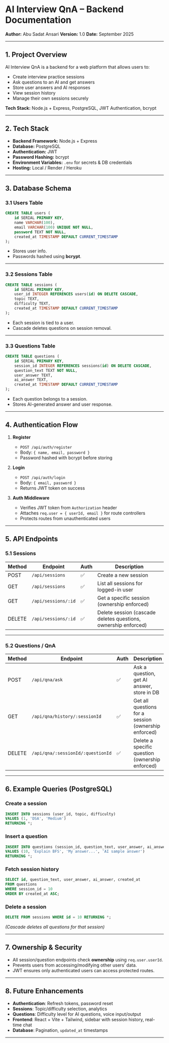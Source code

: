# AI Interview QnA – Backend Documentation

**Author:** Abu Sadat Ansari
**Version:** 1.0
**Date:** September 2025

---

## 1. Project Overview

AI Interview QnA is a backend for a web platform that allows users to:

* Create interview practice sessions
* Ask questions to an AI and get answers
* Store user answers and AI responses
* View session history
* Manage their own sessions securely

**Tech Stack:** Node.js + Express, PostgreSQL, JWT Authentication, bcrypt

---

## 2. Tech Stack

* **Backend Framework:** Node.js + Express
* **Database:** PostgreSQL
* **Authentication:** JWT
* **Password Hashing:** bcrypt
* **Environment Variables:** `.env` for secrets & DB credentials
* **Hosting:** Local / Render / Heroku

---

## 3. Database Schema

### 3.1 Users Table

```sql
CREATE TABLE users (
    id SERIAL PRIMARY KEY,
    name VARCHAR(100),
    email VARCHAR(100) UNIQUE NOT NULL,
    password TEXT NOT NULL,
    created_at TIMESTAMP DEFAULT CURRENT_TIMESTAMP
);
```

* Stores user info.
* Passwords hashed using **bcrypt**.

---

### 3.2 Sessions Table

```sql
CREATE TABLE sessions (
    id SERIAL PRIMARY KEY,
    user_id INTEGER REFERENCES users(id) ON DELETE CASCADE,
    topic TEXT,
    difficulty TEXT,
    created_at TIMESTAMP DEFAULT CURRENT_TIMESTAMP
);
```

* Each session is tied to a user.
* Cascade deletes questions on session removal.

---

### 3.3 Questions Table

```sql
CREATE TABLE questions (
    id SERIAL PRIMARY KEY,
    session_id INTEGER REFERENCES sessions(id) ON DELETE CASCADE,
    question_text TEXT NOT NULL,
    user_answer TEXT,
    ai_answer TEXT,
    created_at TIMESTAMP DEFAULT CURRENT_TIMESTAMP
);
```

* Each question belongs to a session.
* Stores AI-generated answer and user response.

---

## 4. Authentication Flow

1. **Register**

   * `POST /api/auth/register`
   * Body: `{ name, email, password }`
   * Password hashed with bcrypt before storing

2. **Login**

   * `POST /api/auth/login`
   * Body: `{ email, password }`
   * Returns JWT token on success

3. **Auth Middleware**

   * Verifies JWT token from `Authorization` header
   * Attaches `req.user = { userId, email }` for route controllers
   * Protects routes from unauthenticated users

---

## 5. API Endpoints

### 5.1 Sessions

| Method | Endpoint            | Auth | Description                                                    |
| ------ | ------------------- | ---- | -------------------------------------------------------------- |
| POST   | `/api/sessions`     | ✅    | Create a new session                                           |
| GET    | `/api/sessions`     | ✅    | List all sessions for logged-in user                           |
| GET    | `/api/sessions/:id` | ✅    | Get a specific session (ownership enforced)                    |
| DELETE | `/api/sessions/:id` | ✅    | Delete session (cascade deletes questions, ownership enforced) |

---

### 5.2 Questions / QnA

| Method | Endpoint                          | Auth | Description                                          |
| ------ | --------------------------------- | ---- | ---------------------------------------------------- |
| POST   | `/api/qna/ask`                    | ✅    | Ask a question, get AI answer, store in DB           |
| GET    | `/api/qna/history/:sessionId`     | ✅    | Get all questions for a session (ownership enforced) |
| DELETE | `/api/qna/:sessionId/:questionId` | ✅    | Delete a specific question (ownership enforced)      |

---

## 6. Example Queries (PostgreSQL)

### Create a session

```sql
INSERT INTO sessions (user_id, topic, difficulty)
VALUES (1, 'DSA', 'Medium')
RETURNING *;
```

### Insert a question

```sql
INSERT INTO questions (session_id, question_text, user_answer, ai_answer)
VALUES (10, 'Explain BFS', 'My answer...', 'AI sample answer')
RETURNING *;
```

### Fetch session history

```sql
SELECT id, question_text, user_answer, ai_answer, created_at
FROM questions
WHERE session_id = 10
ORDER BY created_at ASC;
```

### Delete a session

```sql
DELETE FROM sessions WHERE id = 10 RETURNING *;
```

*(Cascade deletes all questions for that session)*

---

## 7. Ownership & Security

* All session/question endpoints check **ownership** using `req.user.userId`.
* Prevents users from accessing/modifying other users’ data.
* JWT ensures only authenticated users can access protected routes.

---

## 8. Future Enhancements

* **Authentication**: Refresh tokens, password reset
* **Sessions**: Topic/difficulty selection, analytics
* **Questions**: Difficulty level for AI questions, voice input/output
* **Frontend**: React + Vite + Tailwind, sidebar with session history, real-time chat
* **Database**: Pagination, `updated_at` timestamps

---


